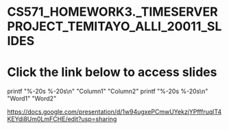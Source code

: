 # CS571_HOMEWORK3._TIMESERVERPROJECT_TEMITAYO_ALLI_20011_SLIDES
# Click the link below to access slides
printf "%-20s %-20s\n" "Column1" "Column2"
printf "%-20s %-20s\n" "Word1" "Word2"

https://docs.google.com/presentation/d/1w94ugxePCmwUYekzjYPfffruqlT4KEYdi8Um0LmFCHE/edit?usp=sharing

